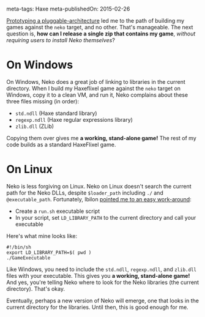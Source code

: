 meta-tags: Haxe
meta-publishedOn: 2015-02-26

[Prototyping a pluggable-architecture](http:/ashes999.github.io/learnhaxe/neko-plugin-architecture-with-reflection.html) led me to the path of building my games against the `neko` target, and no other. That's manageable. The next question is, **how can I release a single zip that contains my game**, *without requiring users to install Neko themselves*?

# On Windows

On Windows, Neko does a great job of linking to libraries in the current directory. When I build my Haxeflixel game against the `neko` target on Windows, copy it to a clean VM, and run it, Neko complains about these three files missing (in order):

- `std.ndll` (Haxe standard library)
- `regexp.ndll` (Haxe regular expressions library)
- `zlib.dll` (ZLib)

Copying them over gives me **a working, stand-alone game!** The rest of my code builds as a standard HaxeFlixel game.

# On Linux

Neko is less forgiving on Linux. Neko on Linux doesn't search the current path for the Neko DLLs, despite `$loader_path` including `./` and `@executable_path`. Fortunately, Ibilon [pointed me to an easy work-around](http://community.openfl.org/t/stand-alone-neko-executables-with-neko/770/5):

- Create a `run.sh` executable script
- In your script, set `LD_LIBRARY_PATH` to the current directory and call your executable

Here's what mine looks like:

```
#!/bin/sh
export LD_LIBRARY_PATH=$( pwd )
./GameExecutable
```

Like Windows, you need to include the `std.ndll`, `regexp.ndll`, and `zlib.dll` files with your executable. This gives you **a working, stand-alone game!** And yes, you're telling Neko where to look for the Neko libraries (the current directory). That's okay.

Eventually, perhaps a new version of Neko will emerge, one that looks in the current directory for the libraries. Until then, this is good enough for me.
